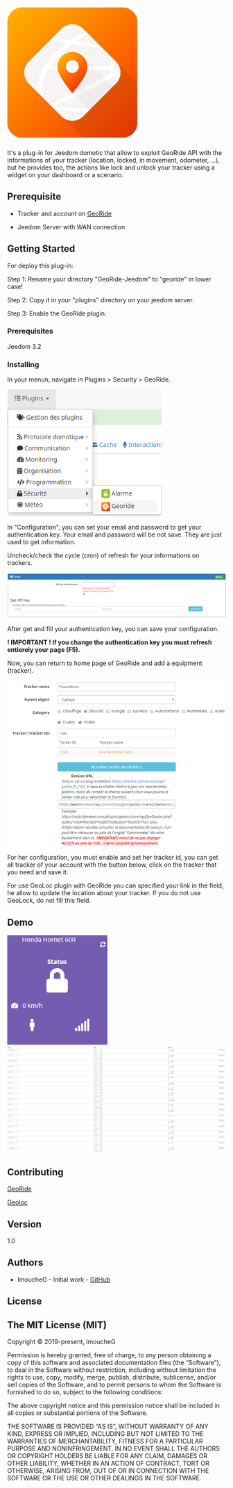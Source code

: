 # <img title='logo' width='300' src='https://github.com/ImoucheG/GeoRide-Jeedom/blob/master/assets/georide_icon.png?raw=true'/>
It's a plug-in for Jeedom domotic that allow to exploit GeoRide API with the informations of your tracker (location, locked, in
movement, odometer, ...), but he provides too, the actions like lock and unlock your tracker using a widget on your dashboard or a scenario.

## Prerequisite


- Tracker and account on [GeoRide](https://georide.fr/)

- Jeedom Server with WAN connection


## Getting Started

For deploy this plug-in:

Step 1: Rename your directory "GeoRide-Jeedom" to "georide" in lower case!

Step 2: Copy it in your "plugins" directory on your jeedom server.

Step 3: Enable the GeoRide plugin.

### Prerequisites

Jeedom 3.2

### Installing

In your menun, navigate in Plugins > Security > GeoRide.

<img title='menu' src='https://github.com/ImoucheG/GeoRide-Jeedom/blob/master/assets/navigate.png?raw=true'/>

In "Configuration", you can set your email and password to get your authentication key. Your email and password will be not save. They are just used to get information.

Uncheck/check the cycle (cron) of refresh for your informations on trackers.

<img title='configuration' src='https://github.com/ImoucheG/GeoRide-Jeedom/blob/master/assets/configuration.PNG?raw=true'/>

After get and fill your authentication key, you can save your configuration.

**! IMPORTANT ! If you change the authentication key you must refresh entierely your page (F5).**

Now, you can return to home page of GeoRide and add a equipment (tracker).

<img title='equipment' src='https://github.com/ImoucheG/GeoRide-Jeedom/blob/master/assets/equip.PNG?raw=true'/>


For her configuration, you must enable and set her tracker id, you can get all tracker of your account with the button below, click on the tracker that you need and save it.

For use GeoLoc plugin with GeoRide you can specified your link in the field, he allow to update the location about your tracker. If you do not use GeoLock, do not fill this field.

## Demo

<img title='widget' src='https://github.com/ImoucheG/GeoRide-Jeedom/blob/master/assets/widget.PNG?raw=true'/>
<img title='commands' src='https://github.com/ImoucheG/GeoRide-Jeedom/blob/master/assets/comand.PNG?raw=true'/>


## Contributing

[GeoRide](https://georide.fr/)

[Geoloc](https://jeedom.github.io/plugin-geoloc/fr_FR/)

## Version

1.0

## Authors

* ImoucheG - Initial work - [GitHub](https://github.com/ImoucheG)

## License
The MIT License (MIT)
--

Copyright © 2019-present, ImoucheG

Permission is hereby granted, free of charge, to any person obtaining a copy of this software and associated documentation files (the “Software”), to deal in the Software without restriction, including without limitation the rights to use, copy, modify, merge, publish, distribute, sublicense, and/or sell copies of the Software, and to permit persons to whom the Software is furnished to do so, subject to the following conditions:

The above copyright notice and this permission notice shall be included in all copies or substantial portions of the Software.

THE SOFTWARE IS PROVIDED “AS IS”, WITHOUT WARRANTY OF ANY KIND, EXPRESS OR IMPLIED, INCLUDING BUT NOT LIMITED TO THE WARRANTIES OF MERCHANTABILITY, FITNESS FOR A PARTICULAR PURPOSE AND NONINFRINGEMENT. IN NO EVENT SHALL THE AUTHORS OR COPYRIGHT HOLDERS BE LIABLE FOR ANY CLAIM, DAMAGES OR OTHER LIABILITY, WHETHER IN AN ACTION OF CONTRACT, TORT OR OTHERWISE, ARISING FROM, OUT OF OR IN CONNECTION WITH THE SOFTWARE OR THE USE OR OTHER DEALINGS IN THE SOFTWARE.
